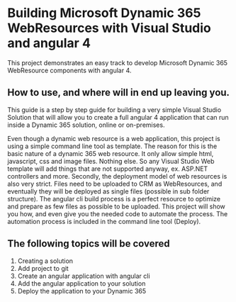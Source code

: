 # Building Microsoft Dynamic 365 WebResources with Visual Studio and angular 4

This project demonstrates an easy track to develop Microsoft Dynamic 365 WebResource components with angular 4. 

## How to use, and where will in end up leaving you.

This guide is a step by step guide for building a very simple Visual Studio Solution that will allow you to create a full angular 4 application that can run inside a Dynamic 365 solution, online or on-premises.

Even though a dynamic web resource is a web application, this project is using a simple command line tool as template. The reason for this is the basic nature of a dynamic 365 web resource. It only allow simple html, javascript, css and image files. Nothing else. So any Visual Studio Web template will add things that are not supported anyway, ex. ASP.NET controllers and more.
Secondly, the deployment model of web resources is also very strict. Files need to be uploaded to CRM as WebResources, and eventually they will be deployed as single files (possible in sub folder structure). The angular cli build process is a perfect resource to optimize and prepare as few files as possible to be uploaded. This project will show you how, and even give you the needed code to automate the process. The automation process is included in the command line tool (Deploy).

## The following topics will be covered

1. Creating a solution
1. Add project to git
1. Create an angular application with angular cli
1. Add the angular application to your solution
1. Deploy the application to your Dynamic 365
